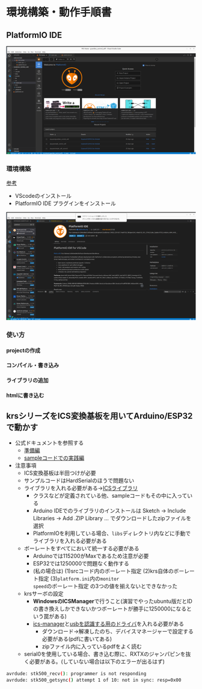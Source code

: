 環境構築・動作手順書
==

## PlatformIO IDE
![](./pictures/pio.png)

### 環境構築
[参考](https://qiita.com/nextfp/items/f54b216212f08280d4e0)
* VScodeのインストール
* PlatformIO IDE プラグインをインストール

![](./pictures/pio_plugin.png)

### 使い方
#### projectの作成

#### コンパイル・書き込み

#### ライブラリの追加

#### htmlに書き込む

## krsシリーズをICS変換基板を用いてArduino/ESP32で動かす
* 公式ドキュメントを参照する
  * [準備編](https://kondo-robot.com/faq/ics_board_-tutorial1)
  * [sampleコードでの実践編](https://kondo-robot.com/faq/ics_board_-tutorial2)
* 注意事項
  * ICS変換基板は半田つけが必要
  * サンプルコードはHardSerialのほうで問題ない
  * ライブラリを入れる必要がある→[ICSライブラリ](https://kondo-robot.com/faq/ics-library-a2)
    * クラスなどが定義されている他、sampleコードもその中に入っている
    * Arduino IDEでのライブラリのインストールは Sketch → Include Libraries → Add .ZIP Library ... でダウンロードしたzipファイルを選択 
    * PlatformIOを利用している場合、<code>libs</code>ディレクトリ内などに手動でライブラリを入れる必要がある
  * ボーレートをすべてにおいて統一する必要がある
    * Arduinoでは115200がMaxであるため注意が必要
    * ESP32では1250000で問題なく動作する
    * (私の場合は) (1)srcコード内のボーレート指定 (2)krs自体のボーレート指定 (3)<code>platform.ini</code>内の<code>monitor speed</code>のボーレート指定 の3つの値を揃えないとできなかった
  * krsサーボの設定
    * **WindowsのICSManager**で行うこと(演習でやったubuntu版だとIDの書き換えしかできないかつボーレートが勝手に1250000になるという罠がある)
    * [ics-manager](https://kondo-robot.com/faq/ics35mag)と[usbを認識する用のドライバ](https://kondo-robot.com/faq/ko-driver-2023)を入れる必要がある
      * ダウンロード→解凍したのち、デバイスマネージャーで設定する必要がある(pdfに書いてある)
      * zipファイル内に入っているpdfをよく読む
  * serial0を使用している場合、書き込む際に、RXTXのジャンパピンを抜く必要がある。(していない場合は以下のエラーが出るはず)
```bash
avrdude: stk500_recv(): programmer is not responding 
avrdude: stk500_getsync() attempt 1 of 10: not in sync: resp=0x00
```

